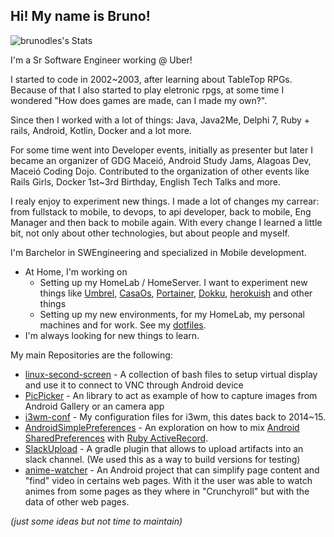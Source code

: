 ## Hi! My name is Bruno!

![brunodles's Stats](https://github-readme-stats.vercel.app/api?username=brunodles&theme=nord&show_icons=true&hide_border=true&count_private=true)

I'm a Sr Software Engineer working @ Uber!

I started to code in 2002~2003, after learning about TableTop RPGs. 
Because of that I also started to play eletronic rpgs, at some time I wondered "How does games are made, can I made my own?".

Since then I worked with a lot of things: Java, Java2Me, Delphi 7, Ruby + rails, Android, Kotlin, Docker and a lot more.

For some time went into Developer events, initially as presenter but later I became an organizer of GDG Maceió, Android Study Jams, Alagoas Dev, Maceió Coding Dojo. Contributed to the organization of other events like Rails Girls, Docker 1st~3rd Birthday, English Tech Talks and more.

I realy enjoy to experiment new things. I made a lot of changes my carrear: from fullstack to mobile, to devops, to api developer, back to mobile, Eng Manager and then back to mobile again. With every change I learned a little bit, not only about other technologies, but about people and myself. 

I'm Barchelor in SWEngineering and specialized in Mobile development.

* At Home, I'm working on
  * Setting up my HomeLab / HomeServer. I want to experiment new things like [Umbrel](https://umbrel.com/), [CasaOs](https://casaos.zimaspace.com/), [Portainer](https://www.portainer.io/), [Dokku](https://dokku.com/), [herokuish](https://github.com/gliderlabs/herokuish) and other things
  *  Setting up my new environments, for my HomeLab, my personal machines and for work. See my [dotfiles](https://github.com/brunodles/dotfiles).
* I'm always looking for new things to learn.

My main Repositories are the following:
* [linux-second-screen](https://github.com/brunodles/linux-second-screen) - A collection of bash files to setup virtual display and use it to connect to VNC through Android device
* [PicPicker](https://github.com/brunodles/PicPicker) - An library to act as example of how to capture images from Android Gallery or an camera app
* [i3wm-conf](https://github.com/brunodles/i3wm-conf) - My configuration files for i3wm, this dates back to 2014~15.
* [AndroidSimplePreferences](https://github.com/brunodles/AndroidSimplePreferences) - An exploration on how to mix [Android SharedPreferences](https://developer.android.com/training/data-storage/shared-preferences) with [Ruby ActiveRecord](https://guides.rubyonrails.org/v5.0/active_record_basics.html).
* [SlackUpload](https://github.com/brunodles/SlackUpload) - A gradle plugin that allows to upload artifacts into an slack channel. (We used this as a way to build versions for testing)
* [anime-watcher](https://github.com/brunodles/anime-watcher) - An Android project that can simplify page content and "find" video in certains web pages. With it the user was able to watch animes from some pages as they where in "Crunchyroll" but with the data of other web pages.

_(just some ideas but not time to maintain)_

<!--
**brunodles/brunodles** is a ✨ _special_ ✨ repository because its `README.md` (this file) appears on your GitHub profile.

Here are some ideas to get you started:

- 🔭 I’m currently working on ...
- 🌱 I’m currently learning ...
- 👯 I’m looking to collaborate on ...
- 🤔 I’m looking for help with ...
- 💬 Ask me about ...
- 📫 How to reach me: ...
- 😄 Pronouns: ...
- ⚡ Fun fact: ...
-->
